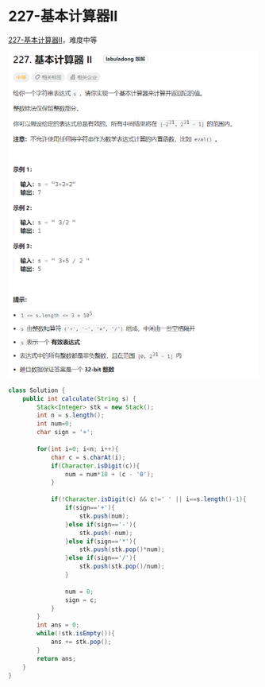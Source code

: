 # 227-基本计算器II

[227-基本计算器II](https://leetcode.cn/problems/basic-calculator-ii/description/)，难度中等

![image-20230923133412260](https://raw.githubusercontent.com/lqyspace/mypic/master/PicBed/202309231334319.png)

```java
class Solution {
    public int calculate(String s) {
		Stack<Integer> stk = new Stack();
        int n = s.length();
        int num=0;
        char sign = '+';
        
        for(int i=0; i<n; i++){
            char c = s.charAt(i);
            if(Character.isDigit(c)){
                num = num*10 + (c - '0');
            }
            
            if(!Character.isDigit(c) && c!=' ' || i==s.length()-1){
                if(sign=='+'){
                    stk.push(num);
                }else if(sign=='-'){
                    stk.push(-num);
                }else if(sign=='*'){
                    stk.push(stk.pop()*num);
                }else if(sign=='/'){
                    stk.push(stk.pop()/num);
                }
                
                num = 0;
                sign = c;
            }
        }
        int ans = 0;
        while(!stk.isEmpty()){
            ans += stk.pop();
        }
        return ans;
    }
}
```

